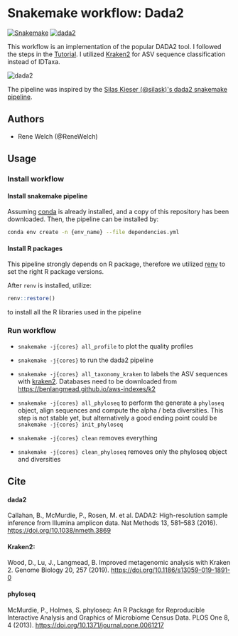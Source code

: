 # Snakemake workflow: Dada2

[![Snakemake](https://img.shields.io/badge/snakemake-≥5-brightgreen.svg)](https://snakemake.bitbucket.io)
[![dada2](https://img.shields.io/badge/dada2-v1.18-brightgreen.svg)](https://benjjneb.github.io/dada2/index.html)
<!-- [![Build Status](https://travis-ci.org/snakemake-workflows/amplicon-seq-dada2.svg?branch=master)](https://travis-ci.org/snakemake-workflows/amplicon-seq-dada2) -->


This workflow is an implementation of the popular DADA2 tool. I followed the steps in the [Tutorial](https://benjjneb.github.io/dada2/tutorial.html). I utilized [Kraken2](https://ccb.jhu.edu/software/kraken2/) for ASV sequence classification instead of IDTaxa.

![dada2](https://benjjneb.github.io/dada2/images/DADA2_Logo_Text_1_14_640px.png)

The pipeline was inspired by the [Silas Kieser (@silask)'s dada2 snakemake pipeline](https://github.com/SilasK/16S-dada2).

## Authors

*  Rene Welch (@ReneWelch)

## Usage

### Install workflow


#### Install snakemake pipeline

Assuming [conda](https://docs.conda.io/en/latest/) is already installed, and a copy of this repository has been downloaded. Then, the pipeline can be installed by:

```sh
conda env create -n {env_name} --file dependencies.yml
```

#### Install R packages

This pipeline strongly depends on R package, therefore we utilized [renv](https://rstudio.github.io/renv/index.html) to set the right R package versions.

After `renv` is installed, utilize:

```R
renv::restore()
```

to install all the R libraries used in the pipeline

### Run workflow

* `snakemake -j{cores} all_profile` to plot the quality profiles
* `snakemake -j{cores}` to run the dada2 pipeline
* `snakemake -j{cores} all_taxonomy_kraken` to labels the ASV sequences with [kraken2](https://ccb.jhu.edu/software/kraken2/). Databases need to be downloaded from https://benlangmead.github.io/aws-indexes/k2
* `snakemake -j{cores} all_phyloseq` to perform the generate a `phyloseq` object, align sequences and compute the alpha / beta diversities. This step is not stable yet, but alternatively a good ending point could be `snakemake -j{cores} init_phyloseq`

* `snakemake -j{cores} clean` removes everything
* `snakemake -j{cores} clean_phyloseq` removes only the phyloseq object and diversities

## Cite

#### dada2

Callahan, B., McMurdie, P., Rosen, M. et al. DADA2: High-resolution sample inference from Illumina amplicon data. Nat Methods 13, 581–583 (2016). https://doi.org/10.1038/nmeth.3869

#### Kraken2:

Wood, D., Lu, J., Langmead, B. Improved metagenomic analysis with Kraken 2. Genome Biology 20, 257 (2019). https://doi.org/10.1186/s13059-019-1891-0

#### phyloseq

McMurdie, P., Holmes, S. phyloseq: An R Package for Reproducible Interactive Analysis and Graphics of Microbiome Census Data. PLOS One 8, 4 (2013). https://doi.org/10.1371/journal.pone.0061217

